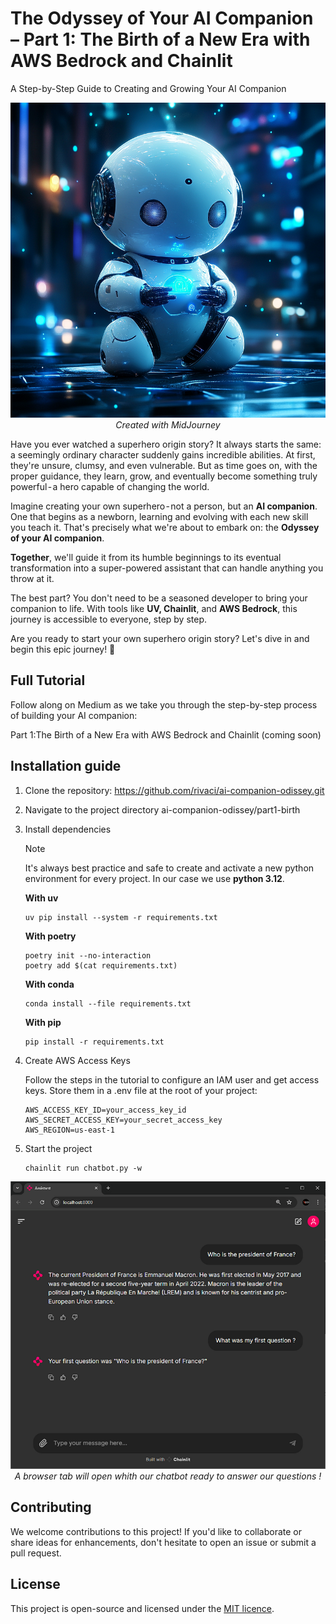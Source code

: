 # The Odyssey of Your AI Companion – Part 1: The Birth of a New Era with AWS Bedrock and Chainlit
A Step-by-Step Guide to Creating and Growing Your AI Companion

<p align="center">
  <img src="../images/ai-companion-odissey-part-1-birth.png">
  <br>
  <i>Created with MidJourney</i>
</p>

Have you ever watched a superhero origin story? It always starts the same: a seemingly ordinary character suddenly gains incredible abilities. At first, they're unsure, clumsy, and even vulnerable. But as time goes on, with the proper guidance, they learn, grow, and eventually become something truly powerful - a hero capable of changing the world.

Imagine creating your own superhero - not a person, but an **AI companion**. One that begins as a newborn, learning and evolving with each new skill you teach it. That's precisely what we're about to embark on: the **Odyssey of your AI companion**.

**Together**, we'll guide it from its humble beginnings to its eventual transformation into a super-powered assistant that can handle anything you throw at it.

The best part? You don't need to be a seasoned developer to bring your companion to life. With tools like **UV, Chainlit**, and **AWS Bedrock**, this journey is accessible to everyone, step by step.

Are you ready to start your own superhero origin story? Let's dive in and begin this epic journey! 🚀

## Full Tutorial

Follow along on Medium as we take you through the step-by-step process of building your AI companion:

Part 1:The Birth of a New Era with AWS Bedrock and Chainlit (coming soon)

## Installation guide


1. Clone the repository: https://github.com/rivaci/ai-companion-odissey.git
2. Navigate to the project directory ai-companion-odissey/part1-birth
3. Install dependencies

    > [!NOTE]
    > It's always best practice and safe to create and activate a new python environment for every project.
    > In our case we use **python 3.12**.


    **With uv**

    ```
    uv pip install --system -r requirements.txt
    ```

    **With poetry**

    ```
    poetry init --no-interaction
    poetry add $(cat requirements.txt)
    ```

    **With conda**

    ```
    conda install --file requirements.txt
    ```

    **With pip**

    ```
    pip install -r requirements.txt
    ```

4. Create AWS Access Keys

    Follow the steps in the tutorial to configure an IAM user and get access keys. Store them in a .env file at the root of your project:

    ```
    AWS_ACCESS_KEY_ID=your_access_key_id
    AWS_SECRET_ACCESS_KEY=your_secret_access_key
    AWS_REGION=us-east-1
    ```

5. Start the project

    ```
    chainlit run chatbot.py -w
    ```

<p align="center">
  <img src="../images/ai-companion-odissey-part-1-birth-discussion.png">
  <br>
  <i>A browser tab will open whith our chatbot ready to answer our questions !</i>
</p>

## Contributing

We welcome contributions to this project! If you'd like to collaborate or share ideas for enhancements, don't hesitate to open an issue or submit a pull request.

## License

This project is open-source and licensed under the [MIT licence](../LICENSE).